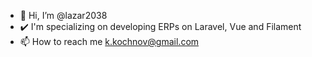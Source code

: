 - 👋 Hi, I’m @lazar2038 
- ✔️ I'm specializing on developing ERPs on Laravel, Vue and Filament
- 📫 How to reach me k.kochnov@gmail.com
